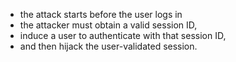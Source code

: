 
* the attack starts before the user logs in
* the attacker must obtain a valid session ID, 
* induce a user to authenticate with that session ID, 
* and then hijack the user-validated session.
